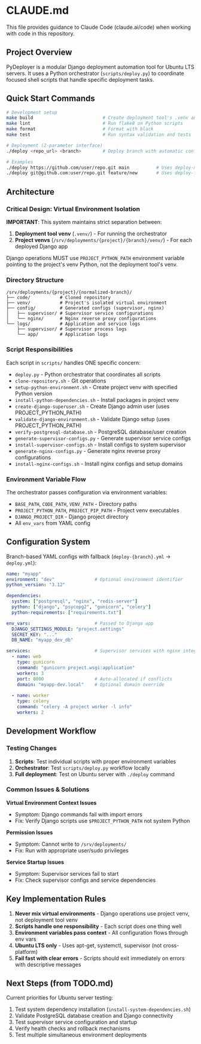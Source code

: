 # CLAUDE.md

This file provides guidance to Claude Code (claude.ai/code) when working with code in this repository.

## Project Overview

PyDeployer is a modular Django deployment automation tool for Ubuntu LTS servers. It uses a Python orchestrator (`scripts/deploy.py`) to coordinate focused shell scripts that handle specific deployment tasks.

## Quick Start Commands

```bash
# Development setup
make build                          # Create deployment tool's .venv and install dependencies
make lint                           # Run flake8 on Python scripts  
make format                         # Format with black
make test                           # Run syntax validation and tests

# Deployment (2-parameter interface)
./deploy <repo_url> <branch>        # Deploy branch with automatic config fallback

# Examples
./deploy https://github.com/user/repo.git main          # Uses deploy-main.yml or deploy.yml
./deploy git@github.com:user/repo.git feature/new       # Uses deploy-feature-new.yml or deploy.yml
```

## Architecture

### Critical Design: Virtual Environment Isolation

**IMPORTANT**: This system maintains strict separation between:
1. **Deployment tool venv** (`.venv/`) - For running the orchestrator
2. **Project venvs** (`/srv/deployments/{project}/{branch}/venv/`) - For each deployed Django app

Django operations MUST use `PROJECT_PYTHON_PATH` environment variable pointing to the project's venv Python, not the deployment tool's venv.

### Directory Structure

```
/srv/deployments/{project}/{normalized-branch}/
├── code/           # Cloned repository
├── venv/           # Project's isolated virtual environment  
├── config/         # Generated configs (supervisor, nginx)
│   ├── supervisor/ # Supervisor service configurations
│   └── nginx/      # Nginx reverse proxy configurations
└── logs/           # Application and service logs
    ├── supervisor/ # Supervisor process logs
    └── app/        # Application logs
```

### Script Responsibilities

Each script in `scripts/` handles ONE specific concern:

- `deploy.py` - Python orchestrator that coordinates all scripts
- `clone-repository.sh` - Git operations
- `setup-python-environment.sh` - Create project venv with specified Python version
- `install-python-dependencies.sh` - Install packages in project venv
- `create-django-superuser.sh` - Create Django admin user (uses PROJECT_PYTHON_PATH)
- `validate-django-environment.sh` - Validate Django setup (uses PROJECT_PYTHON_PATH)
- `verify-postgresql-database.sh` - PostgreSQL database/user creation
- `generate-supervisor-configs.py` - Generate supervisor service configs
- `install-supervisor-configs.sh` - Install configs to system supervisor
- `generate-nginx-configs.py` - Generate nginx reverse proxy configurations
- `install-nginx-configs.sh` - Install nginx configs and setup domains

### Environment Variable Flow

The orchestrator passes configuration via environment variables:
- `BASE_PATH`, `CODE_PATH`, `VENV_PATH` - Directory paths
- `PROJECT_PYTHON_PATH`, `PROJECT_PIP_PATH` - Project venv executables
- `DJANGO_PROJECT_DIR` - Django project directory
- All `env_vars` from YAML config

## Configuration System

Branch-based YAML configs with fallback (`deploy-{branch}.yml` → `deploy.yml`):

```yaml
name: "myapp"
environment: "dev"               # Optional environment identifier
python_version: "3.12"

dependencies:
  system: ["postgresql", "nginx", "redis-server"]
  python: ["django", "psycopg2", "gunicorn", "celery"]  
  python-requirements: ["requirements.txt"]

env_vars:                        # Passed to Django app
  DJANGO_SETTINGS_MODULE: "project.settings"
  SECRET_KEY: "..."
  DB_NAME: "myapp_dev_db"

services:                        # Supervisor services with nginx integration
  - name: web
    type: gunicorn
    command: "gunicorn project.wsgi:application"
    workers: 3
    port: 8000                   # Auto-allocated if conflicts
    domain: "myapp-dev.local"    # Optional domain override
    
  - name: worker
    type: celery
    command: "celery -A project worker -l info"
    workers: 2
```

## Development Workflow

### Testing Changes

1. **Scripts**: Test individual scripts with proper environment variables
2. **Orchestrator**: Test `scripts/deploy.py` workflow locally  
3. **Full deployment**: Test on Ubuntu server with `./deploy` command

### Common Issues & Solutions

**Virtual Environment Context Issues**
- Symptom: Django commands fail with import errors
- Fix: Verify Django scripts use `$PROJECT_PYTHON_PATH` not system Python

**Permission Issues**  
- Symptom: Cannot write to `/srv/deployments/`
- Fix: Run with appropriate user/sudo privileges

**Service Startup Issues**
- Symptom: Supervisor services fail to start
- Fix: Check supervisor configs and service dependencies

## Key Implementation Rules

1. **Never mix virtual environments** - Django operations use project venv, not deployment tool venv
2. **Scripts handle one responsibility** - Each script does one thing well
3. **Environment variables pass context** - All configuration flows through env vars
4. **Ubuntu LTS only** - Uses apt-get, systemctl, supervisor (not cross-platform)
5. **Fail fast with clear errors** - Scripts should exit immediately on errors with descriptive messages

## Next Steps (from TODO.md)

Current priorities for Ubuntu server testing:
1. Test system dependency installation (`install-system-dependencies.sh`)
2. Validate PostgreSQL database creation and Django connectivity
3. Test supervisor service configuration and startup
4. Verify health checks and rollback mechanisms
5. Test multiple simultaneous environment deployments